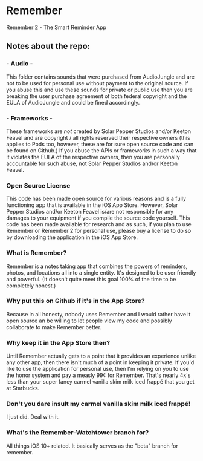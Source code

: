 # Remember
Remember 2 - The Smart Reminder App


## Notes about the repo:
### - Audio -
This folder contains sounds that were purchased from AudioJungle and are not to be used for personal use without payment to the original source. If you abuse this and use these sounds for private or public use then you are breaking the user purchase agreement of both federal copyright and the EULA of AudioJungle and could be fined accordingly.

### - Frameworks -
These frameworks are *not* created by Solar Pepper Studios and/or Keeton Feavel and are copyright / all rights reserved their respective owners (this applies to Pods too, however, these are for sure open source code and can be found on Github.) If you abuse the APIs or frameworks in such a way that it violates the EULA of the respective owners, then you are personally accountable for such abuse, not Solar Pepper Studios and/or Keeton Feavel.

### Open Source License
This code has been made open source for various reasons and is a fully functioning app that is available in the iOS App Store. However, Solar Pepper Studios and/or Keeton Feavel is/are not responsible for any damages to your equipment if you compile the source code yourself. This code has been made available for research and as such, if you plan to use Remember or Remember 2 for personal use, please buy a license to do so by downloading the application in the iOS App Store.

### What is Remember?
Remember is a notes taking app that combines the powers of reminders, photos, and locations all into a single entity. It's designed to be user friendly and powerful. (It doesn't quite meet this goal 100% of the time to be completely honest.)

### Why put this on Github if it's in the App Store?
Because in all honesty, nobody uses Remember and I would rather have it open source an be willing to let people view my code and possibly collaborate to make Remember better.

### Why keep it in the App Store then?
Until Remember actually gets to a point that it provides an experience unlike any other app, then there isn't much of a point in keeping it private. If you'd like to use the application for personal use, then I'm relying on you to use the honor system and pay a measly 99¢ for Remember. That's nearly 4x's less than your super fancy carmel vanilla skim milk iced frappé that you get at Starbucks.

### Don't you dare insult my carmel vanilla skim milk iced frappé!
I just did. Deal with it.

### What's the Remember-Watchtower branch for?
All things iOS 10+ related. It basically serves as the "beta" branch for remember.
